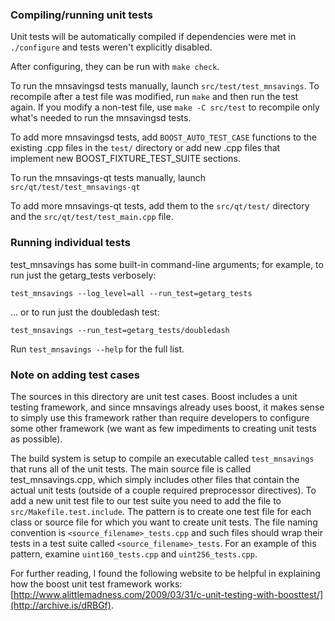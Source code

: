 ### Compiling/running unit tests

Unit tests will be automatically compiled if dependencies were met in `./configure`
and tests weren't explicitly disabled.

After configuring, they can be run with `make check`.

To run the mnsavingsd tests manually, launch `src/test/test_mnsavings`. To recompile
after a test file was modified, run `make` and then run the test again. If you
modify a non-test file, use `make -C src/test` to recompile only what's needed
to run the mnsavingsd tests.

To add more mnsavingsd tests, add `BOOST_AUTO_TEST_CASE` functions to the existing
.cpp files in the `test/` directory or add new .cpp files that
implement new BOOST_FIXTURE_TEST_SUITE sections.

To run the mnsavings-qt tests manually, launch `src/qt/test/test_mnsavings-qt`

To add more mnsavings-qt tests, add them to the `src/qt/test/` directory and
the `src/qt/test/test_main.cpp` file.

### Running individual tests

test_mnsavings has some built-in command-line arguments; for
example, to run just the getarg_tests verbosely:

    test_mnsavings --log_level=all --run_test=getarg_tests

... or to run just the doubledash test:

    test_mnsavings --run_test=getarg_tests/doubledash

Run `test_mnsavings --help` for the full list.

### Note on adding test cases

The sources in this directory are unit test cases.  Boost includes a
unit testing framework, and since mnsavings already uses boost, it makes
sense to simply use this framework rather than require developers to
configure some other framework (we want as few impediments to creating
unit tests as possible).

The build system is setup to compile an executable called `test_mnsavings`
that runs all of the unit tests.  The main source file is called
test_mnsavings.cpp, which simply includes other files that contain the
actual unit tests (outside of a couple required preprocessor
directives). To add a new unit test file to our test suite you need
to add the file to `src/Makefile.test.include`. The pattern is to
create one test file for each class or source file for which you want
to create unit tests.  The file naming convention is
`<source_filename>_tests.cpp` and such files should wrap their tests
in a test suite called `<source_filename>_tests`.  For an example of
this pattern, examine `uint160_tests.cpp` and `uint256_tests.cpp`.

For further reading, I found the following website to be helpful in
explaining how the boost unit test framework works:
[http://www.alittlemadness.com/2009/03/31/c-unit-testing-with-boosttest/](http://archive.is/dRBGf).
